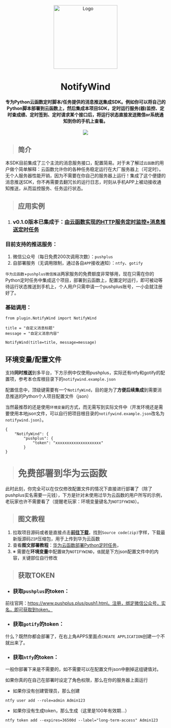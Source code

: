 

<p align="center"><img src="https://testingcf.jsdelivr.net/gh/4444TENSEI/CDN/img/avatar/AngelDog/AngelDog-rounded.png" alt="Logo"
    width="200" height="200"/></p>
<h1 align="center">NotifyWind</h1>
<h4 align="center">专为Python云函数定时脚本/任务提供的消息推送集成SDK。例如你可以将自己的Python脚本部署到云函数上，然后集成本项目SDK，定时运行服务(器)监控、定时查成绩、定时签到、定时请求某个接口后，将运行状态直接发送微信or系统通知到你的手机上查看。</h4>
<p align="center">
<img src="https://img.shields.io/badge/Python-276DC3?style=for-the-badge&logo=python&logoColor=white" />
</p>    



> ## 简介

本SDK目前集成了三个主流的消息服务接口，配置简易。对于未了解过`云函数`的用户做个简单解释：云函数允许你的各种任务稳定运行在大厂服务器上（可定时）。无个人服务器性能开销，因为不需要在你自己的服务器上运行！集成了这个便捷的消息推送SDK，你不再需要去翻冗长的运行日志，时刻从手机APP上被动接收通知推送，从而监控服务、任务运行状态。

> ## 应用实例

1. ### v0.1.0版本已集成于：[由云函数实现的HTTP服务定时监控+消息推送定时任务](https://github.com/4444TENSEI/NotifyMonitor)


### 目前支持的推送服务：

1. 微信公众号（每日免费200次调用次数）：`pushplus`
2. 自部署服务（无调用限制，通过各自`APP`接收通知）：`ntfy`、`gotify`

`华为云函数`+`pushplus微信推送`两家服务的免费额度非常够用，现在只需在你的Python定时任务中集成这个项目，部署到云函数上，配置定时运行，即可被动等待运行状态推送到手机上，个人用户只需申请一个pushplus账号，一小会就注册好了。

### 基础调用：

```
from plugin.NotifyWind import NotifyWind

title = "自定义消息标题"
message = "自定义消息内容"

NotifyWind(title=title, message=message)
```

## 环境变量/配置文件

支持**同时推送**到多平台，下方示例中仅使用pushplus，实际还有ntfy和gotify的配置项，参考本仓库根目录下的`notifywind.example.json`

配置信息中，顶级键需要有一个`NotifyWind`，目的是为了**方便后续集成**到需要消息推送的Python个人项目配置文件（json）

当然最推荐的还是使用`环境变量`的方式，而无需写到实际文件中（开发环境还是需要使用本地json文件，可以自行把项目根目录的`notifywind.example.json`改名为`notifywind.json`）。

```
{
    "NotifyWind": {
        "pushplus": {
            "token": "xxxxxxxxxxxxxxxxxxxx"
        }
}
```

> # 免费部署到华为云函数

此时此刻，你完全可以在仅仅修改配置文件的情况下直接进行部署了（除了pushplus实名需要一元钱），下方是针对未使用过华为云函数的用户所写的示例，老玩家也许不需要看了（提醒老玩家：环境变量键名为`NOTIFYWIND`）。

> ## 图文教程

1. 拉取项目源码或者是直接点击[**前往下载**](https://github.com/4444TENSEI/NotifyMonitor/releases/latest)，找到`Source code(zip)`字样，下载最新版源码`ZIP`压缩包，用于上传到华为云函数
2. 查看**图文部署教程**：[华为云函数部署Python定时任务](https://blog.yokaze.top/archives/930)，
3. ※ 需要在**环境变量**中配置`键`为`NOTIFYWIND`，`值`就是下方json配置文件中的内容，关键部位自行修改

> ## 获取TOKEN
>

- ### 获取`pushplus`的token：

前往官网：https://www.pushplus.plus/push1.html。注册，绑定微信公众号，实名，即可获取到token。

- ### 获取`gotify`的token：

什么？既然你都会部署了，在右上角APPS里面点`CREATE APPLICATION`创建一个不就出来了。

- ### 获取`ntfy`的token：

一般你部署下来是不需要的，如不需要可以在配置文件json中删掉这组键值对。

如果你真的在自己在部署时设定了角色权限，那么在你的服务器上面运行

- 如果你没有创建管理员，那么创建

```
ntfy user add --role=admin Admin123
```

- 如果你没有生成token，那么生成（这里是100年有效期...）

```
ntfy token add --expires=36500d --label="long-term-access" Admin123
```

